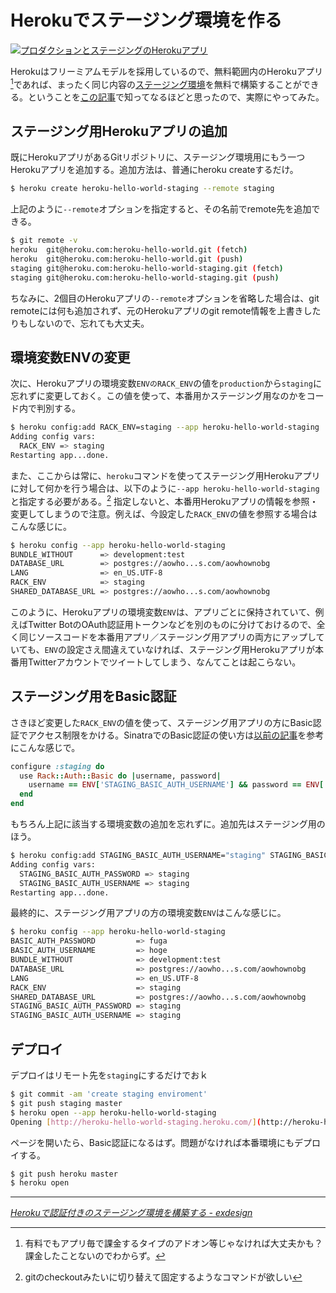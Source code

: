 # Herokuでステージング環境を作る

[![プロダクションとステージングのHerokuアプリ](/assets/2011/02/20/ruby-heroku-staging-enviroment-01.png)](/assets/2011/02/20/ruby-heroku-staging-enviroment-01.png)

Herokuはフリーミアムモデルを採用しているので、無料範囲内のHerokuアプリ[^1]であれば、まったく同じ内容の[ステージング環境](http://www.weblio.jp/content/%E3%82%B9%E3%83%86%E3%83%BC%E3%82%B8%E3%83%B3%E3%82%B0%E7%92%B0%E5%A2%83)を無料で構築することができる。ということを[この記事](http://blog.exdesign.jp/heroku)で知ってなるほどと思ったので、実際にやってみた。

<!-- READMORE -->


## ステージング用Herokuアプリの追加

既にHerokuアプリがあるGitリポジトリに、ステージング環境用にもう一つHerokuアプリを追加する。追加方法は、普通にheroku createするだけ。

~~~ sh
$ heroku create heroku-hello-world-staging --remote staging
~~~

上記のように`--remote`オプションを指定すると、その名前でremote先を追加できる。

~~~ sh
$ git remote -v
heroku  git@heroku.com:heroku-hello-world.git (fetch)
heroku  git@heroku.com:heroku-hello-world.git (push)
staging git@heroku.com:heroku-hello-world-staging.git (fetch)
staging git@heroku.com:heroku-hello-world-staging.git (push)
~~~

ちなみに、2個目のHerokuアプリの`--remote`オプションを省略した場合は、git remoteには何も追加されず、元のHerokuアプリのgit remote情報を上書きしたりもしないので、忘れても大丈夫。


## 環境変数ENVの変更

次に、Herokuアプリの環境変数`ENVのRACK_ENV`の値を`production`から`staging`に忘れずに変更しておく。この値を使って、本番用かステージング用なのかをコード内で判別する。

~~~ sh
$ heroku config:add RACK_ENV=staging --app heroku-hello-world-staging
Adding config vars:
  RACK_ENV => staging
Restarting app...done.
~~~

また、ここからは常に、`heroku`コマンドを使ってステージング用Herokuアプリに対して何かを行う場合は、以下のように`--app heroku-hello-world-staging`と指定する必要がある。[^2] 指定しないと、本番用Herokuアプリの情報を参照・変更してしまうので注意。例えば、今設定した`RACK_ENV`の値を参照する場合はこんな感じに。

~~~ sh
$ heroku config --app heroku-hello-world-staging
BUNDLE_WITHOUT      => development:test
DATABASE_URL        => postgres://aowho...s.com/aowhownobg
LANG                => en_US.UTF-8
RACK_ENV            => staging
SHARED_DATABASE_URL => postgres://aowho...s.com/aowhownobg
~~~

このように、Herokuアプリの環境変数`ENV`は、アプリごとに保持されていて、例えばTwitter BotのOAuth認証用トークンなどを別のものに分けておけるので、全く同じソースコードを本番用アプリ／ステージング用アプリの両方にアップしていても、`ENV`の設定さえ間違えていなければ、ステージング用Herokuアプリが本番用Twitterアカウントでツイートしてしまう、なんてことは起こらない。


## ステージング用をBasic認証

さきほど変更した`RACK_ENV`の値を使って、ステージング用アプリの方にBasic認証でアクセス制限をかける。SinatraでのBasic認証の使い方は[以前の記事](/2011/02/19/ruby-sinatra-rack-heroku-basic-auth)を参考にこんな感じで。

~~~ ruby
configure :staging do
  use Rack::Auth::Basic do |username, password|
    username == ENV['STAGING_BASIC_AUTH_USERNAME'] && password == ENV['STAGING_BASIC_AUTH_PASSWORD']
  end
end
~~~

もちろん上記に該当する環境変数の追加を忘れずに。追加先はステージング用のほう。

~~~ sh
$ heroku config:add STAGING_BASIC_AUTH_USERNAME="staging" STAGING_BASIC_AUTH_PASSWORD="staging" --app heroku-hello-world-staging
Adding config vars:
  STAGING_BASIC_AUTH_PASSWORD => staging
  STAGING_BASIC_AUTH_USERNAME => staging
Restarting app...done.
~~~

最終的に、ステージング用アプリの方の環境変数`ENV`はこんな感じに。

~~~ sh
$ heroku config --app heroku-hello-world-staging
BASIC_AUTH_PASSWORD         => fuga
BASIC_AUTH_USERNAME         => hoge
BUNDLE_WITHOUT              => development:test
DATABASE_URL                => postgres://aowho...s.com/aowhownobg
LANG                        => en_US.UTF-8
RACK_ENV                    => staging
SHARED_DATABASE_URL         => postgres://aowho...s.com/aowhownobg
STAGING_BASIC_AUTH_PASSWORD => staging
STAGING_BASIC_AUTH_USERNAME => staging
~~~


## デプロイ

デプロイはリモート先を`staging`にするだけでおｋ

~~~ sh
$ git commit -am 'create staging enviroment'
$ git push staging master
$ heroku open --app heroku-hello-world-staging
Opening [http://heroku-hello-world-staging.heroku.com/](http://heroku-hello-world-staging.heroku.com/)
~~~

ページを開いたら、Basic認証になるはず。問題がなければ本番環境にもデプロイする。

~~~ sh
$ git push heroku master
$ heroku open
~~~

* * *

<cite>[Herokuで認証付きのステージング環境を構築する - exdesign](http://blog.exdesign.jp/heroku)</cite>

[^1]: 有料でもアプリ毎で課金するタイプのアドオン等じゃなければ大丈夫かも？課金したことないのでわからず。
[^2]: gitのcheckoutみたいに切り替えて固定するようなコマンドが欲しい

